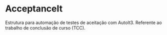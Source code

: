 AcceptanceIt
============

Estrutura para automação de testes de aceitação com AutoIt3. Referente ao trabalho de conclusão de curso (TCC).